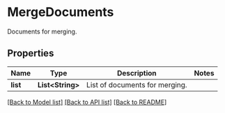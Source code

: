 ﻿
# MergeDocuments
Documents for merging.

## Properties
Name | Type | Description | Notes
------------ | ------------- | ------------- | -------------
**list** | **List&lt;String&gt;** | List of documents for merging. | 


[[Back to Model list]](../README.md#documentation-for-models) [[Back to API list]](../README.md#documentation-for-api-endpoints) [[Back to README]](../README.md)


